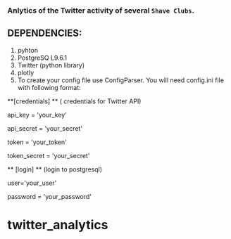 ### Anlytics of the Twitter activity of several `Shave Clubs`.

## DEPENDENCIES:
1. pyhton
2. PostgreSQ L9.6.1
3. Twitter (python library)
4. plotly
5. To create your config file use ConfigParser.
You will need config.ini file with following format:


**[credentials] **         ( credentials for Twitter API)

api_key = 'your_key'

api_secret = 'your_secret'

token = 'your_token'

token_secret = 'your_secret'

** [login] **               (login to postgresql)

user='your_user'

password = 'your_password'

# twitter_analytics
